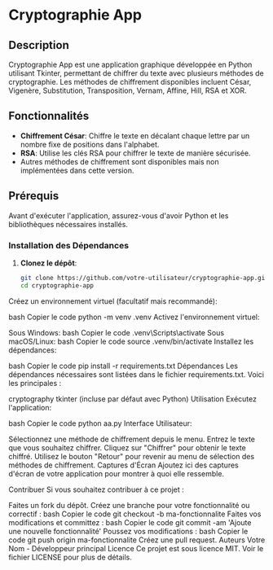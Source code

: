 # Cryptographie App

## Description

Cryptographie App est une application graphique développée en Python utilisant Tkinter, permettant de chiffrer du texte avec plusieurs méthodes de cryptographie. Les méthodes de chiffrement disponibles incluent César, Vigenère, Substitution, Transposition, Vernam, Affine, Hill, RSA et XOR.

## Fonctionnalités

- **Chiffrement César**: Chiffre le texte en décalant chaque lettre par un nombre fixe de positions dans l'alphabet.
- **RSA**: Utilise les clés RSA pour chiffrer le texte de manière sécurisée.
- Autres méthodes de chiffrement sont disponibles mais non implémentées dans cette version.

## Prérequis

Avant d'exécuter l'application, assurez-vous d'avoir Python et les bibliothèques nécessaires installés. 

### Installation des Dépendances

1. **Clonez le dépôt**:
   ```bash
   git clone https://github.com/votre-utilisateur/cryptographie-app.git
   cd cryptographie-app
Créez un environnement virtuel (facultatif mais recommandé):

bash
Copier le code
python -m venv .venv
Activez l'environnement virtuel:

Sous Windows:
bash
Copier le code
.venv\Scripts\activate
Sous macOS/Linux:
bash
Copier le code
source .venv/bin/activate
Installez les dépendances:

bash
Copier le code
pip install -r requirements.txt
Dépendances
Les dépendances nécessaires sont listées dans le fichier requirements.txt. Voici les principales :

cryptography
tkinter (incluse par défaut avec Python)
Utilisation
Exécutez l'application:

bash
Copier le code
python aa.py
Interface Utilisateur:

Sélectionnez une méthode de chiffrement depuis le menu.
Entrez le texte que vous souhaitez chiffrer.
Cliquez sur "Chiffrer" pour obtenir le texte chiffré.
Utilisez le bouton "Retour" pour revenir au menu de sélection des méthodes de chiffrement.
Captures d'Écran
Ajoutez ici des captures d'écran de votre application pour montrer à quoi elle ressemble.

Contribuer
Si vous souhaitez contribuer à ce projet :

Faites un fork du dépôt.
Créez une branche pour votre fonctionnalité ou correctif :
bash
Copier le code
git checkout -b ma-fonctionnalite
Faites vos modifications et committez :
bash
Copier le code
git commit -am 'Ajoute une nouvelle fonctionnalité'
Poussez vos modifications :
bash
Copier le code
git push origin ma-fonctionnalite
Créez une pull request.
Auteurs
Votre Nom - Développeur principal
Licence
Ce projet est sous licence MIT. Voir le fichier LICENSE pour plus de détails.
